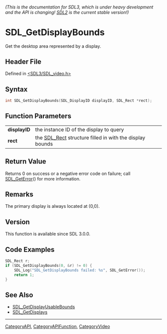 ###### (This is the documentation for SDL3, which is under heavy development and the API is changing! [SDL2](https://wiki.libsdl.org/SDL2/) is the current stable version!)
# SDL_GetDisplayBounds

Get the desktop area represented by a display.

## Header File

Defined in [<SDL3/SDL_video.h>](https://github.com/libsdl-org/SDL/blob/main/include/SDL3/SDL_video.h)

## Syntax

```c
int SDL_GetDisplayBounds(SDL_DisplayID displayID, SDL_Rect *rect);

```

## Function Parameters

|                   |                                                                      |
| ----------------- | -------------------------------------------------------------------- |
| **displayID**     | the instance ID of the display to query                              |
| **rect**          | the [SDL_Rect](SDL_Rect) structure filled in with the display bounds |

## Return Value

Returns 0 on success or a negative error code on failure; call
[SDL_GetError](SDL_GetError)() for more information.

## Remarks

The primary display is always located at (0,0).

## Version

This function is available since SDL 3.0.0.

## Code Examples

```c++
SDL_Rect r;
if (SDL_GetDisplayBounds(0, &r) != 0) {
    SDL_Log("SDL_GetDisplayBounds failed: %s", SDL_GetError());
    return 1;
}
```

## See Also

- [SDL_GetDisplayUsableBounds](SDL_GetDisplayUsableBounds)
- [SDL_GetDisplays](SDL_GetDisplays)

----
[CategoryAPI](CategoryAPI), [CategoryAPIFunction](CategoryAPIFunction), [CategoryVideo](CategoryVideo)


